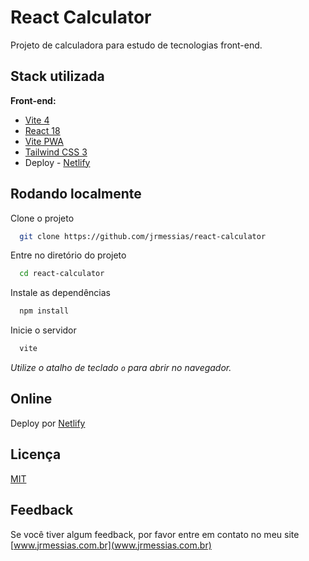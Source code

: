 # React Calculator

Projeto de calculadora para estudo de tecnologias front-end.

## Stack utilizada

**Front-end:**
- [Vite 4](https://vitejs.dev/)
- [React 18](https://pt-br.reactjs.org/)
- [Vite PWA](https://vite-pwa-org.netlify.app/)
- [Tailwind CSS 3](https://tailwindcss.com/)
- Deploy - [Netlify](https://www.netlify.com/)

## Rodando localmente

Clone o projeto

```bash
  git clone https://github.com/jrmessias/react-calculator
```

Entre no diretório do projeto

```bash
  cd react-calculator
```

Instale as dependências

```bash
  npm install
```

Inicie o servidor

```bash
  vite
```
_Utilize o atalho de teclado `o` para abrir no navegador._

## Online

Deploy por [Netlify](jrmessias-react-calculator.netlify.app)

## Licença

[MIT](https://choosealicense.com/licenses/mit/)

## Feedback

Se você tiver algum feedback, por favor entre em contato no meu site [www.jrmessias.com.br](www.jrmessias.com.br)

